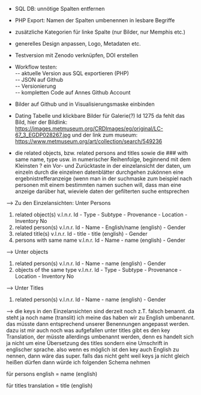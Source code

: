 - SQL DB: unnötige Spalten entfernen
- PHP Export: Namen der Spalten umbenennen in lesbare Begriffe
- zusätzliche Kategorien für linke Spalte (nur Bilder, nur Memphis etc.) 
- generelles Design anpassen, Logo, Metadaten etc.
- Testversion mit Zenodo verknüpfen, DOI erstellen
- Workflow testen:   
-- aktuelle Version aus SQL exportieren (PHP)  
-- JSON auf Github  
-- Versionierung  
-- kompletten Code auf Annes Github Account
- Bilder auf Github und in Visualisierungsmaske einbinden

- Dating Tabelle und klickbare Bilder für Galerie(?)
Id 1275 da fehlt das Bild, hier der Bildlink: https://images.metmuseum.org/CRDImages/eg/original/LC-67_3_EGDP028267.jpg und der link zum museum: https://www.metmuseum.org/art/collection/search/549236 
- die related objects, bzw. related persons and titles sowie die ### with same name, type usw. in numerischer Reihenfolge, beginnend mit dem Kleinsten ?
ein Vor- und Zurücktaste in der einzelansicht der daten, um einzeln durch die einzelnen datenblätter durchgehen zukönnen
eine ergebnistrefferanzeige (wenn man in der suchmaske zum beispiel nach personen mit einem bestimmten namen suchen will, dass man eine anzeige darüber hat, wieviele daten der gefilterten suche entsprechen

--> Zu den Einzelansichten: Unter Persons 
1. related object(s) v.l.n.r. Id - Type - Subtype - Provenance - Location - Inventory No
2. related person(s) v.l.n.r. Id - Name - English/name (english) - Gender
3. related title(s) v.l.n.r. Id - title - title (english) - Gender
4. persons with same name v.l.n.r. Id - Name - name (english) - Gender

--> Unter objects
1. related person(s) v.l.n.r. Id - Name - name (english) - Gender
2. objects of the same type v.l.n.r. Id - Type - Subtype - Provenance - Location - Inventory No

--> Unter Titles
1. related person(s) v.l.n.r. Id - Name - name (english) - Gender

--> die keys in den Einzelansichten sind derzeit noch z.T. falsch benannt. da steht ja noch name (translit) ich meine das haben wir zu English umbenannt. das müsste dann entsprechend unserer Benennungen angepasst werden. dazu ist mir auch noch was aufgefallen unter titles gibt es den key Translation, der müsste allerdings umbenannt werden, denn es handelt sich ja nicht um eine Übersetzung des titles sondern eine Umschrift in englischer sprache. also wenn es möglich ist den key auch English zu nennen, dann wäre das super. falls das nicht geht weil keys ja nicht gleich heißen dürfen dann würde ich folgenden Schema nehmen

für persons 
english = name (english)

für titles 
translation = title (english) 
